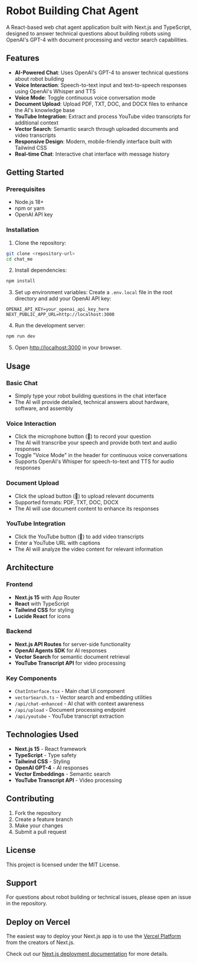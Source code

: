 # Robot Building Chat Agent

A React-based web chat agent application built with Next.js and TypeScript, designed to answer technical questions about building robots using OpenAI's GPT-4 with document processing and vector search capabilities.

## Features

- **AI-Powered Chat**: Uses OpenAI's GPT-4 to answer technical questions about robot building
- **Voice Interaction**: Speech-to-text input and text-to-speech responses using OpenAI's Whisper and TTS
- **Voice Mode**: Toggle continuous voice conversation mode
- **Document Upload**: Upload PDF, TXT, DOC, and DOCX files to enhance the AI's knowledge base
- **YouTube Integration**: Extract and process YouTube video transcripts for additional context
- **Vector Search**: Semantic search through uploaded documents and video transcripts
- **Responsive Design**: Modern, mobile-friendly interface built with Tailwind CSS
- **Real-time Chat**: Interactive chat interface with message history

## Getting Started

### Prerequisites

- Node.js 18+ 
- npm or yarn
- OpenAI API key

### Installation

1. Clone the repository:
```bash
git clone <repository-url>
cd chat_me
```

2. Install dependencies:
```bash
npm install
```

3. Set up environment variables:
Create a `.env.local` file in the root directory and add your OpenAI API key:
```env
OPENAI_API_KEY=your_openai_api_key_here
NEXT_PUBLIC_APP_URL=http://localhost:3000
```

4. Run the development server:
```bash
npm run dev
```

5. Open [http://localhost:3000](http://localhost:3000) in your browser.

## Usage

### Basic Chat
- Simply type your robot building questions in the chat interface
- The AI will provide detailed, technical answers about hardware, software, and assembly

### Voice Interaction
- Click the microphone button (🎤) to record your question
- The AI will transcribe your speech and provide both text and audio responses
- Toggle "Voice Mode" in the header for continuous voice conversations
- Supports OpenAI's Whisper for speech-to-text and TTS for audio responses

### Document Upload
- Click the upload button (📎) to upload relevant documents
- Supported formats: PDF, TXT, DOC, DOCX
- The AI will use document content to enhance its responses

### YouTube Integration
- Click the YouTube button (🎥) to add video transcripts
- Enter a YouTube URL with captions
- The AI will analyze the video content for relevant information

## Architecture

### Frontend
- **Next.js 15** with App Router
- **React** with TypeScript
- **Tailwind CSS** for styling
- **Lucide React** for icons

### Backend
- **Next.js API Routes** for server-side functionality
- **OpenAI Agents SDK** for AI responses
- **Vector Search** for semantic document retrieval
- **YouTube Transcript API** for video processing

### Key Components
- `ChatInterface.tsx` - Main chat UI component
- `vectorSearch.ts` - Vector search and embedding utilities
- `/api/chat-enhanced` - AI chat with context awareness
- `/api/upload` - Document processing endpoint
- `/api/youtube` - YouTube transcript extraction

## Technologies Used

- **Next.js 15** - React framework
- **TypeScript** - Type safety
- **Tailwind CSS** - Styling
- **OpenAI GPT-4** - AI responses
- **Vector Embeddings** - Semantic search
- **YouTube Transcript API** - Video processing

## Contributing

1. Fork the repository
2. Create a feature branch
3. Make your changes
4. Submit a pull request

## License

This project is licensed under the MIT License.

## Support

For questions about robot building or technical issues, please open an issue in the repository.

## Deploy on Vercel

The easiest way to deploy your Next.js app is to use the [Vercel Platform](https://vercel.com/new?utm_medium=default-template&filter=next.js&utm_source=create-next-app&utm_campaign=create-next-app-readme) from the creators of Next.js.

Check out our [Next.js deployment documentation](https://nextjs.org/docs/app/building-your-application/deploying) for more details.
